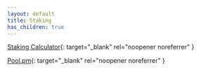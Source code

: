 ```yaml
---
layout: default
title: Staking
has_children: true
---
```


[Staking Calculator](https://testnets.cardano.org/en/cardano/tools/staking-calculator/){: target="_blank" rel="noopener noreferrer" }

[Pool.pm](https://pool.pm/){: target="_blank" rel="noopener noreferrer" }
